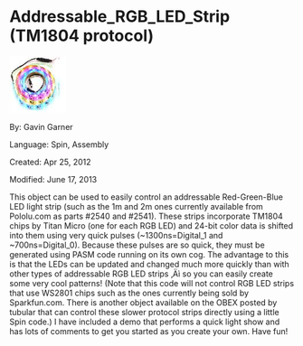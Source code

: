# Addressable_RGB_LED_Strip (TM1804 protocol)

![RGB_LED_Strip_Picture_1.jpg](RGB_LED_Strip_Picture_1.jpg)

By: Gavin Garner

Language: Spin, Assembly

Created: Apr 25, 2012

Modified: June 17, 2013

This object can be used to easily control an addressable Red-Green-Blue LED light strip (such as the 1m and 2m ones currently available from Pololu.com as parts #2540 and #2541). These strips incorporate TM1804 chips by Titan Micro (one for each RGB LED) and 24-bit color data is shifted into them using very quick pulses (~1300ns=Digital\_1 and ~700ns=Digital\_0). Because these pulses are so quick, they must be generated using PASM code running on its own cog. The advantage to this is that the LEDs can be updated and changed much more quickly than with other types of addressable RGB LED strips ‚Äì so you can easily create some very cool patterns! (Note that this code will not control RGB LED strips that use WS2801 chips such as the ones currently being sold by Sparkfun.com. There is another object available on the OBEX posted by tubular that can control these slower protocol strips directly using a little Spin code.) I have included a demo that performs a quick light show and has lots of comments to get you started as you create your own. Have fun!
